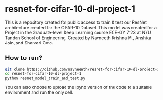 # resnet-for-cifar-10-dl-project-1
This is a repository created for public access to train &amp; test our ResNet architecture created for the CIFAR-10 Dataset. This model was created for a Project in the Graduate-level Deep Learning course ECE-GY 7123 at NYU Tandon School of Engineering. Created by Navneeth Krishna M., Anshika Jain, and Sharvari Gote.

## How to run?
```bash
git clone https://github.com/navneeeth/resnet-for-cifar-10-dl-project-1
cd resnet-for-cifar-10-dl-project-1
python resnet_model_train_and_test.py
```
You can also choose to upload the ipynb version of the code to a suitable environment and run the only cell.



